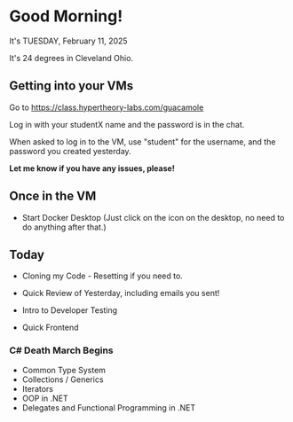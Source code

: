 # Good Morning! 

It's TUESDAY, February 11, 2025

It's 24 degrees in Cleveland Ohio.

## Getting into your VMs

Go to https://class.hypertheory-labs.com/guacamole

Log in with your studentX name and the password is in the chat.

When asked to log in to the VM, use "student" for the username, and the password you created yesterday.

**Let me know if you have any issues, please!**

## Once in the VM

- Start Docker Desktop (Just click on the icon on the desktop, no need to do anything after that.)

## Today

- Cloning my Code - Resetting if you need to.

- Quick Review of Yesterday, including emails you sent!

- Intro to Developer Testing

- Quick Frontend

### C# Death March Begins 

- Common Type System
- Collections / Generics
- Iterators
- OOP in .NET
- Delegates and Functional Programming in .NET
